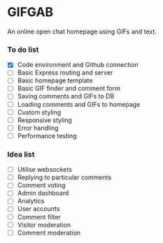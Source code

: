 # GIFGAB

An online open chat homepage using GIFs and text.

### To do list
- [x] Code environment and Github connection
- [ ] Basic Express routing and server
- [ ] Basic homepage template
- [ ] Basic GIF finder and comment form
- [ ] Saving comments and GIFs to DB
- [ ] Loading comments and GIFs to homepage
- [ ] Custom styling
- [ ] Responsive styling
- [ ] Error handling
- [ ] Performance testing

### Idea list
- [ ] Utilise websockets
- [ ] Replying to particular comments
- [ ] Comment voting
- [ ] Admin dashboard
- [ ] Analytics
- [ ] User accounts
- [ ] Comment filter
- [ ] Visitor moderation
- [ ] Comment moderation